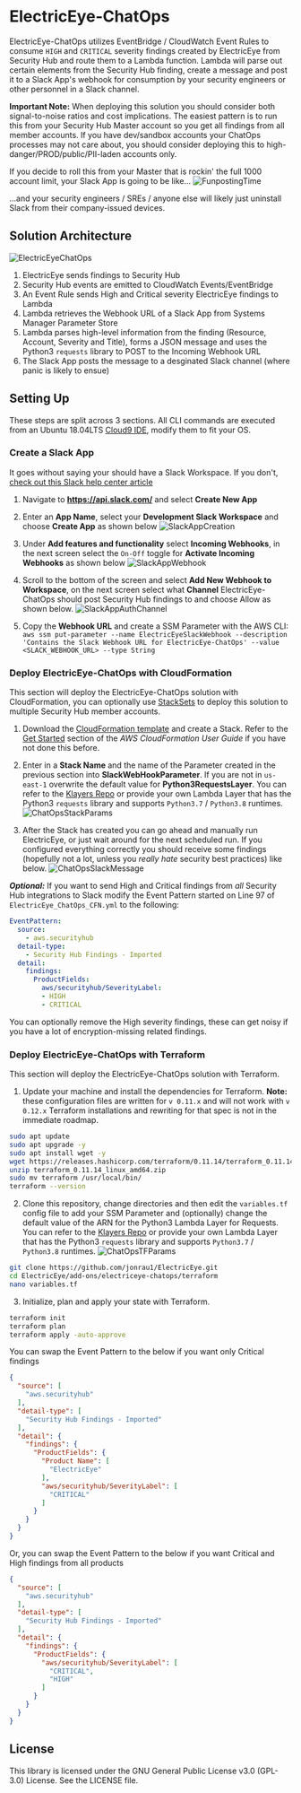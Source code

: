 # ElectricEye-ChatOps
ElectricEye-ChatOps utilizes EventBridge / CloudWatch Event Rules to consume `HIGH` and `CRITICAL` severity findings created by ElectricEye from Security Hub and route them to a Lambda function. Lambda will parse out certain elements from the Security Hub finding, create a message and post it to a Slack App's webhook for consumption by your security engineers or other personnel in a Slack channel.

**Important Note:** When deploying this solution you should consider both signal-to-noise ratios and cost implications. The easiest pattern is to run this from your Security Hub Master account so you get all findings from all member accounts. If you have dev/sandbox accounts your ChatOps processes may not care about, you should consider deploying this to high-danger/PROD/public/PII-laden accounts only.

If you decide to roll this from your Master that is rockin' the full 1000 account limit, your Slack App is going to be like...
![FunpostingTime](https://github.com/jonrau1/ElectricEye/blob/master/screenshots/funposting-time.gif)

...and your security engineers / SREs / anyone else will likely just uninstall Slack from their company-issued devices.

## Solution Architecture
![ElectricEyeChatOps](https://github.com/jonrau1/ElectricEye/blob/master/screenshots/electriceye-chatops-architecture.jpg)
1. ElectricEye sends findings to Security Hub
2. Security Hub events are emitted to CloudWatch Events/EventBridge
3. An Event Rule sends High and Critical severity ElectricEye findings to Lambda
4. Lambda retrieves the Webhook URL of a Slack App from Systems Manager Parameter Store
5. Lambda parses high-level information from the finding (Resource, Account, Severity and Title), forms a JSON message and uses the Python3 `requests` library to POST to the Incoming Webhook URL
6. The Slack App posts the message to a desginated Slack channel (where panic is likely to ensue)

## Setting Up
These steps are split across 3 sections. All CLI commands are executed from an Ubuntu 18.04LTS [Cloud9 IDE](https://aws.amazon.com/cloud9/details/), modify them to fit your OS.

### Create a Slack App
It goes without saying your should have a Slack Workspace. If you don't, [check out this Slack help center article](https://slack.com/help/articles/206845317-Create-a-Slack-workspace)

1. Navigate to **https://api.slack.com/** and select **Create New App**

2. Enter an **App Name**, select your **Development Slack Workspace** and choose **Create App** as shown below
![SlackAppCreation](https://github.com/jonrau1/ElectricEye/blob/master/screenshots/electriceye-chatops-createapp.JPG)

3. Under **Add features and functionality** select **Incoming Webhooks**, in the next screen select the `On-Off` toggle for **Activate Incoming Webhooks** as shown below
![SlackAppWebhook](https://github.com/jonrau1/ElectricEye/blob/master/screenshots/electriceye-chatops-webhookactivate.JPG)

4. Scroll to the bottom of the screen and select **Add New Webhook to Workspace**, on the next screen select what **Channel** ElectricEye-ChatOps should post Security Hub findings to and choose Allow as shown below.
![SlackAppAuthChannel](https://github.com/jonrau1/ElectricEye/blob/master/screenshots/electriceye-chatops-authchannel.JPG)

5. Copy the **Webhook URL** and create a SSM Parameter with the AWS CLI: `aws ssm put-parameter --name ElectricEyeSlackWebhook --description 'Contains the Slack Webhook URL for ElectricEye-ChatOps' --value <SLACK_WEBHOOK_URL> --type String`

### Deploy ElectricEye-ChatOps with CloudFormation
This section will deploy the ElectricEye-ChatOps solution with CloudFormation, you can optionally use [StackSets](https://docs.aws.amazon.com/AWSCloudFormation/latest/UserGuide/what-is-cfnstacksets.html) to deploy this solution to multiple Security Hub member accounts.

1. Download the [CloudFormation template](https://github.com/jonrau1/ElectricEye/blob/master/add-ons/electriceye-chatops/cloudformation/ElectricEye_ChatOps_CFN.yml) and create a Stack. Refer to the [Get Started](https://docs.aws.amazon.com/AWSCloudFormation/latest/UserGuide/GettingStarted.Walkthrough.html) section of the *AWS CloudFormation User Guide* if you have not done this before.

2. Enter in a **Stack Name** and the name of the Parameter created in the previous section into **SlackWebHookParameter**. If you are not in `us-east-1` overwrite the default value for **Python3RequestsLayer**. You can refer to the [Klayers Repo](https://github.com/keithrozario/Klayers/tree/master/deployments/python3.8/arns) or provide your own Lambda Layer that has the Python3 `requests` library and supports `Python3.7` / `Python3.8` runtimes.
![ChatOpsStackParams](https://github.com/jonrau1/ElectricEye/blob/master/screenshots/chatops-stack-params.jpg)

3. After the Stack has created you can go ahead and manually run ElectricEye, or just wait around for the next scheduled run. If you configured everything correctly you should receive some findings (hopefully not a lot, unless you *really hate* security best practices) like below.
![ChatOpsSlackMessage](https://github.com/jonrau1/ElectricEye/blob/master/screenshots/electriceye-chatops-slackmessages.jpg)

***Optional:*** If you want to send High and Critical findings from *all* Security Hub integrations to Slack modify the Event Pattern started on Line 97 of `ElectricEye_ChatOps_CFN.yml` to the following:
```yaml
EventPattern: 
  source: 
    - aws.securityhub
  detail-type: 
    - Security Hub Findings - Imported
  detail: 
    findings:
      ProductFields:
        aws/securityhub/SeverityLabel:
        - HIGH
        - CRITICAL
```

You can optionally remove the High severity findings, these can get noisy if you have a lot of encryption-missing related findings.

### Deploy ElectricEye-ChatOps with Terraform
This section will deploy the ElectricEye-ChatOps solution with Terraform.

1. Update your machine and install the dependencies for Terraform. **Note:** these configuration files are written for `v 0.11.x` and will not work with `v 0.12.x` Terraform installations and rewriting for that spec is not in the immediate roadmap.

```bash
sudo apt update
sudo apt upgrade -y
sudo apt install wget -y
wget https://releases.hashicorp.com/terraform/0.11.14/terraform_0.11.14_linux_amd64.zip
unzip terraform_0.11.14_linux_amd64.zip
sudo mv terraform /usr/local/bin/
terraform --version
```

2. Clone this repository, change directories and then edit the `variables.tf` config file to add your SSM Parameter and (optionally) change the default value of the ARN for the Python3 Lambda Layer for Requests. You can refer to the [Klayers Repo](https://github.com/keithrozario/Klayers/tree/master/deployments/python3.8/arns) or provide your own Lambda Layer that has the Python3 `requests` library and supports `Python3.7` / `Python3.8` runtimes.
![ChatOpsTFParams](https://github.com/jonrau1/ElectricEye/blob/master/screenshots/chatops-tf-params.jpg)

```bash
git clone https://github.com/jonrau1/ElectricEye.git
cd ElectricEye/add-ons/electriceye-chatops/terraform
nano variables.tf
```

3. Initialize, plan and apply your state with Terraform.
```bash
terraform init
terraform plan
terraform apply -auto-approve
```

You can swap the Event Pattern to the below if you want only Critical findings
```json
{
  "source": [
    "aws.securityhub"
  ],
  "detail-type": [
    "Security Hub Findings - Imported"
  ],
  "detail": {
    "findings": {
      "ProductFields": {
        "Product Name": [
          "ElectricEye"
        ],
        "aws/securityhub/SeverityLabel": [
          "CRITICAL"
        ]
      }
    }
  }
}
```

Or, you can swap the Event Pattern to the below if you want Critical and High findings from all products
```json
{
  "source": [
    "aws.securityhub"
  ],
  "detail-type": [
    "Security Hub Findings - Imported"
  ],
  "detail": {
    "findings": {
      "ProductFields": {
        "aws/securityhub/SeverityLabel": [
          "CRITICAL",
          "HIGH"
        ]
      }
    }
  }
}
```

## License
This library is licensed under the GNU General Public License v3.0 (GPL-3.0) License. See the LICENSE file.